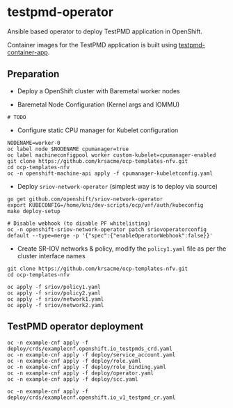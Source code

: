 testpmd-operator
================

Ansible based operator to deploy TestPMD application in OpenShift.

Container images for the TestPMD application is built using [testpmd-container-app](https://github.com/krsacme/testpmd-container-app). 

Preparation
----------
* Deploy a OpenShift cluster with Baremetal worker nodes

* Baremetal Node Configuration (Kernel args and IOMMU)
```
# TODO

```

* Configure static CPU manager for Kubelet configuration
```
NODENAME=worker-0
oc label node $NODENAME cpumanager=true
oc label machineconfigpool worker custom-kubelet=cpumanager-enabled
git clone https://github.com/krsacme/ocp-templates-nfv.git
cd ocp-templates-nfv
oc -n openshift-machine-api apply -f cpumanager-kubeletconfig.yaml
```

* Deploy ``sriov-network-operator`` (simplest way is to deploy via source)
```
go get github.com/openshift/sriov-network-operator
export KUBECONFIG=/home/kni/dev-scripts/ocp/vnf/auth/kubeconfig
make deploy-setup

# Disable webhook (to disable PF whitelisting)
oc -n openshift-sriov-network-operator patch sriovoperatorconfig default --type=merge -p '{"spec":{"enableOperatorWebhook":false}}'
```
* Create SR-IOV networks & policy, modify the ``policy1.yaml`` file as per the cluster interface names
```
git clone https://github.com/krsacme/ocp-templates-nfv.git
cd ocp-templates-nfv

oc apply -f sriov/policy1.yaml
oc apply -f sriov/policy2.yaml
oc apply -f sriov/network1.yaml
oc apply -f sriov/network2.yaml
```

TestPMD operator deployment
---------------------------

```
oc -n example-cnf apply -f deploy/crds/examplecnf.openshift.io_testpmds_crd.yaml
oc -n example-cnf apply -f deploy/service_account.yaml
oc -n example-cnf apply -f deploy/role.yaml
oc -n example-cnf apply -f deploy/role_binding.yaml
oc -n example-cnf apply -f deploy/operator.yaml
oc -n example-cnf apply -f deploy/scc.yaml

oc -n example-cnf apply -f deploy/crds/examplecnf.openshift.io_v1_testpmd_cr.yaml
```

